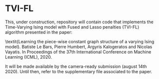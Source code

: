 # TVI-FL

This, under construction, repository will contain code that implements the Time-Varying Ising model with Fused and Lasso penalties (TVI-FL) algorithm presented in the paper:

\textit{Learning the piece-wise constant graph structure of a varying Ising model}. Batiste Le Bars, Pierre Humbert, Argyris Kalogeratos and Nicolas Vayatis. In Proceedings of the 37th International Conference on Machine Learning (ICML), 2020.

It will be made available by the camera-ready submission (august 14th 2020). Until then, refer to the supplementary file associated to the paper.

